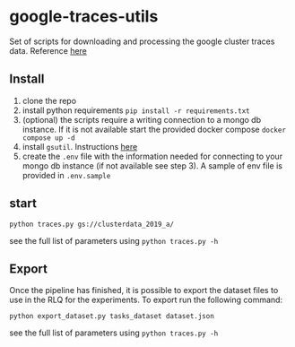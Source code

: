 # google-traces-utils

Set of scripts for downloading and processing the google cluster traces data. Reference [here](https://drive.google.com/file/d/10r6cnJ5cJ89fPWCgj7j4LtLBqYN9RiI9/view)

## Install

1. clone the repo
2. install python requirements `pip install -r requirements.txt`
3. (optional) the scripts require a writing connection to a mongo db instance. If it is not available start the provided docker compose `docker compose up -d`
4. install `gsutil`. Instructions [here](https://cloud.google.com/storage/docs/gsutil_install)
5. create the `.env` file with the information needed for connecting to your mongo db instance (if not available see step 3). A sample of env file is provided in `.env.sample`

## start

```shell
python traces.py gs://clusterdata_2019_a/
```

see the full list of parameters using ``python traces.py -h``

## Export

Once the pipeline has finished, it is possible to export the dataset files to use in the RLQ for the experiments. To export run the following command:

```shell
python export_dataset.py tasks_dataset dataset.json
```

see the full list of parameters using ``python traces.py -h``